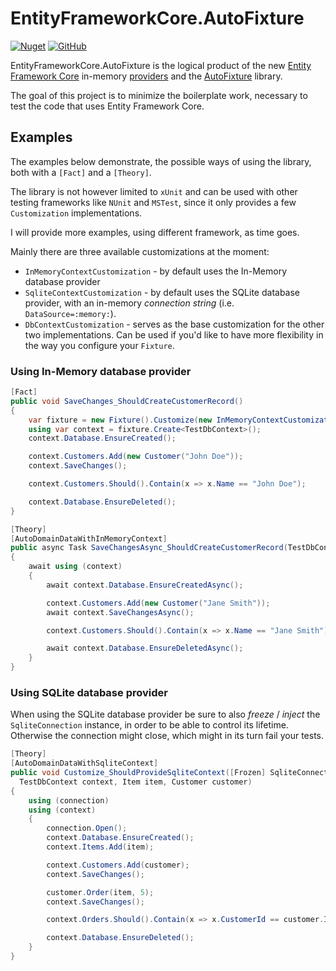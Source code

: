 # EntityFrameworkCore.AutoFixture

[![Nuget](https://img.shields.io/nuget/dt/EntityFrameworkCore.AutoFixture?color=blue&label=nuget&logo=nuget)](https://www.nuget.org/packages/EntityFrameworkCore.AutoFixture/)
[![GitHub](https://img.shields.io/github/license/aivascu/EntityFrameworkCore.AutoFixture)](https://licenses.nuget.org/MIT)

EntityFrameworkCore.AutoFixture is the logical product of the new [Entity Framework Core](https://docs.microsoft.com/en-us/ef/core/) in-memory [providers](https://docs.microsoft.com/en-us/ef/core/miscellaneous/testing/) and the [AutoFixture](https://github.com/AutoFixture/AutoFixture) library. 

The goal of this project is to minimize the boilerplate work, necessary to test the code that uses Entity Framework Core.

## Examples

The examples below demonstrate, the possible ways of using the library, both with a `[Fact]` and a `[Theory]`.

The library is not however limited to `xUnit` and can be used with other testing frameworks like `NUnit` and `MSTest`, since it only provides a few `Customization` implementations.

I will provide more examples, using different framework, as time goes.

Mainly there are three available customizations at the moment:

- `InMemoryContextCustomization` - by default uses the In-Memory database provider
- `SqliteContextCustomization` - by default uses the SQLite database provider, with an in-memory *connection string* (i.e. `DataSource=:memory:`).
- `DbContextCustomization` - serves as the base customization for the other two implementations.
  Can be used if you'd like to have more flexibility in the way you configure your `Fixture`.

### Using In-Memory database provider

```csharp
[Fact]
public void SaveChanges_ShouldCreateCustomerRecord()
{
    var fixture = new Fixture().Customize(new InMemoryContextCustomization());
    using var context = fixture.Create<TestDbContext>();
    context.Database.EnsureCreated();

    context.Customers.Add(new Customer("John Doe"));
    context.SaveChanges();

    context.Customers.Should().Contain(x => x.Name == "John Doe");

    context.Database.EnsureDeleted();
}

[Theory]
[AutoDomainDataWithInMemoryContext]
public async Task SaveChangesAsync_ShouldCreateCustomerRecord(TestDbContext context)
{
    await using (context)
    {
        await context.Database.EnsureCreatedAsync();

        context.Customers.Add(new Customer("Jane Smith"));
        await context.SaveChangesAsync();

        context.Customers.Should().Contain(x => x.Name == "Jane Smith");

        await context.Database.EnsureDeletedAsync();
    }
}
```

### Using SQLite database provider

When using the SQLite database provider be sure to also *freeze* / *inject* the `SqliteConnection` instance, in order to be able to control its lifetime.
Otherwise the connection might close, which might in its turn fail your tests.

```csharp
[Theory]
[AutoDomainDataWithSqliteContext]
public void Customize_ShouldProvideSqliteContext([Frozen] SqliteConnection connection,
  TestDbContext context, Item item, Customer customer)
{
    using (connection)
    using (context)
    {
        connection.Open();
        context.Database.EnsureCreated();
        context.Items.Add(item);

        context.Customers.Add(customer);
        context.SaveChanges();

        customer.Order(item, 5);
        context.SaveChanges();

        context.Orders.Should().Contain(x => x.CustomerId == customer.Id && x.ItemId == item.Id);

        context.Database.EnsureDeleted();
    }
}
```
